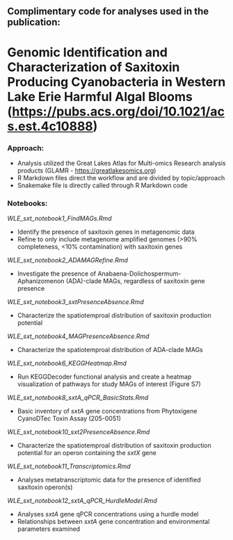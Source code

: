 ## Complimentary code for analyses used in the publication: 
# Genomic Identification and Characterization of Saxitoxin Producing Cyanobacteria in Western Lake Erie Harmful Algal Blooms (https://pubs.acs.org/doi/10.1021/acs.est.4c10888)

### Approach:
- Analysis utilized the Great Lakes Atlas for Multi-omics Research analysis products (GLAMR - https://greatlakesomics.org)
- R Markdown files direct the workflow and are divided by topic/approach
- Snakemake file is directly called through R Markdown code

### Notebooks:

*WLE_sxt_notebook1_FindMAGs.Rmd*
  - Identify the presence of saxitoxin genes in metagenomic data
  - Refine to only include metagenome amplified genomes (>90% completeness, <10% contamination) with saxitoxin genes
    
*WLE_sxt_notebook2_ADAMAGRefine.Rmd*
  - Investigate the presence of Anabaena-Dolichospermum-Aphanizomenon (ADA)-clade MAGs, regardless of saxitoxin gene presence
    
*WLE_sxt_notebook3_sxtPresenceAbsence.Rmd*
  - Characterize the spatiotemproal distribution of saxitoxin production potential
    
*WLE_sxt_notebook4_MAGPresenceAbsence.Rmd*
  - Characterize the spatiotemproal distribution of ADA-clade MAGs
    
*WLE_sxt_notebook6_KEGGHeatmap.Rmd*
  - Run KEGGDecoder functional analysis and create a heatmap visualization of pathways for study MAGs of interest (Figure S7)
    
*WLE_sxt_notebook8_sxtA_qPCR_BasicStats.Rmd*
  - Basic inventory of *sxtA* gene concentrations from Phytoxigene CyanoDTec Toxin Assay (205-0051) 
  
*WLE_sxt_notebook10_sxt2PresenceAbsence.Rmd*
  -  Characterize the spatiotemproal distribution of saxitoxin production potential for an operon containing the *sxtX* gene
  
*WLE_sxt_notebook11_Transcriptomics.Rmd*
  - Analyses metatranscriptomic data for the presence of identified saxitoxin operon(s)
  
*WLE_sxt_notebook12_sxtA_qPCR_HurdleModel.Rmd*
  - Analyses *sxtA* gene qPCR concentrations using a hurdle model
  - Relationships between *sxtA* gene concentration and environmental parameters examined
